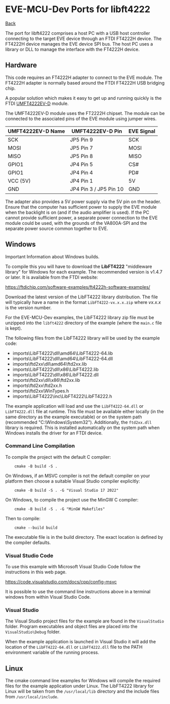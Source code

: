 # EVE-MCU-Dev Ports for libft4222

[Back](../README.md)

The port for libft4222 comprises a host PC with a USB host controller connecting to the target EVE device through an FTDI FT4222H device. The FT4222H device manages the EVE device SPI bus. The host PC uses a library or DLL to manage the interface with the FT4222H device.

## Hardware

This code requires an FT4222H adapter to connect to the EVE module. The FT4222H adapter is normally based around the FTDI FT4222H USB bridging chip.

A popular solution which makes it easy to get up and running quickly is the FTDI [UMFT4222EV-D](https://ftdichip.com/products/umft4222ev/) module. 

The UMFT4222EV-D module uses the FT2222H chipset. The module can be connected to the associated pins of the EVE module using jumper wires.

| UMFT4222EV-D Name | UMFT4222EV-D Pin | EVE Signal |
| --- | --- | --- |
| SCK | JP5 Pin 9 | SCK |
| MOSI | JP5 Pin 7 | MOSI |
| MISO | JP5 Pin 8 | MISO |
| GPIO1 | JP4 Pin 5 | CS# |
| GPIO1 | JP4 Pin 4 | PD# |
| VCC (5V) | JP4 Pin 1 | 5V |
| GND | JP4 Pin 3 / JP5 Pin 10 | GND |

The adapter also provides a 5V power supply via the 5V pin on the header. Ensure that the computer has sufficient power to supply the EVE module when the backlight is on (and if the audio amplifier is used). If the PC cannot provide sufficient power, a separate power connection to the EVE module could be used, with the grounds of the VA800A-SPI and the separate power source common together to EVE. 

## Windows

Important Information about Windows builds.

To compile this you will have to download the **LibFT4222** "middleware library" for Windows for each example. The recommended version is v1.4.7 or later. It is available from the FTDI website:

https://ftdichip.com/software-examples/ft4222h-software-examples/

Download the latest version of the LibFT4222 library distribution. The file will typically have a name in the format `LibFT4222-vx.x.x.zip` where *vx.x.x* is the version number. 

For the EVE-MCU-Dev examples, the LibFT4222 library zip file must be unzipped into the `libft4222` directory of the example (where the `main.c` file is kept).

The following files from the LibFT4222 library will be used by the example code:

- imports\LibFT4222\dll\amd64\LibFT4222-64.lib
- imports\LibFT4222\dll\amd64\LibFT4222-64.dll
- imports\ftd2xx\dll\amd64\ftd2xx.lib 
- imports\LibFT4222\dll\x86\LibFT4222.lib
- imports\LibFT4222\dll\x86\LibFT4222.dll
- imports\ftd2xx\dll\x86\ftd2xx.lib 
- imports\ftd2xx\ftd2xx.h
- imports\ftd2xx\WinTypes.h
- imports\LibFT4222\inc\LibFT4222\LibFT4222.h

The example application will load and use the `LibFT4222-64.dll` or `LibFT4222.dll` file at runtime. This file must be available either locally (in the same directory as the example executable) or on the system path (recommended "C:\Windows\System32"). Additionally, the `ftd2xx.dll` library is required. This is installed automatically on the system path when Windows installs the driver for an FTDI device.

### Command Line Compilation

To compile the project with the default C compiler:
```
    cmake -B build -S .
```
On Windows, if an MSVC compiler is not the default compiler on your platform then choose a suitable Visual Studio compiler explicitly:
```
    cmake -B build -S . -G "Visual Studio 17 2022"
```
On Windows, to compile the project use the MinGW C compiler:
```
    cmake -B build -S . -G "MinGW Makefiles"
```
Then to compile:
```
    cmake --build build
```
The executable file is in the build directory. The exact location is defined by the compiler defaults.

### Visual Studio Code

To use this example with Microsoft Visual Studio Code follow the instructions in this web page.

https://code.visualstudio.com/docs/cpp/config-msvc

It is possible to use the command line instructions above in a terminal windows from within Visual Studio Code.

### Visual Studio

The Visual Studio project files for the example are found in the `VisualStudio` folder. Program executables and object files are placed into the `VisualStudio\Debug` folder. 

When the example application is launched in Visual Studio it will add the location of the `LibFT4222-64.dll` or `LibFT4222.dll` file to the PATH environment variable of the running process.

## Linux

The cmake command line examples for Windows will compile the required files for the example application under Linux. The LibFT4222 library for Linux will be taken from the `/usr/local/lib` directory and the include files from `/usr/local/include`.
